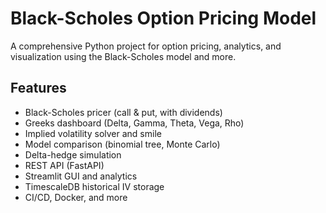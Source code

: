 # Black-Scholes Option Pricing Model

A comprehensive Python project for option pricing, analytics, and visualization using the Black-Scholes model and more.

## Features

- Black-Scholes pricer (call & put, with dividends)
- Greeks dashboard (Delta, Gamma, Theta, Vega, Rho)
- Implied volatility solver and smile
- Model comparison (binomial tree, Monte Carlo)
- Delta-hedge simulation
- REST API (FastAPI)
- Streamlit GUI and analytics
- TimescaleDB historical IV storage
- CI/CD, Docker, and more
